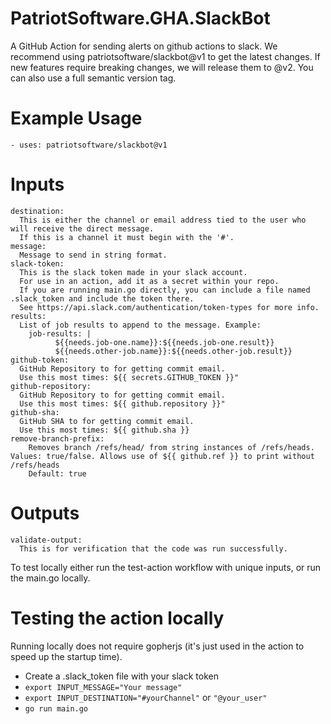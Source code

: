 # PatriotSoftware.GHA.SlackBot

A GitHub Action for sending alerts on github actions to slack. We recommend using patriotsoftware/slackbot@v1 to get the latest changes. If new features require breaking changes, we will release them to @v2. You can also use a full semantic version tag.

# Example Usage

```
- uses: patriotsoftware/slackbot@v1
```


# Inputs

```
destination:
  This is either the channel or email address tied to the user who will receive the direct message.
  If this is a channel it must begin with the '#'.
message:
  Message to send in string format.
slack-token:
  This is the slack token made in your slack account.
  For use in an action, add it as a secret within your repo.
  If you are running main.go directly, you can include a file named .slack_token and include the token there.
  See https://api.slack.com/authentication/token-types for more info.
results:
  List of job results to append to the message. Example:
    job-results: |
          ${{needs.job-one.name}}:${{needs.job-one.result}}
          ${{needs.other-job.name}}:${{needs.other-job.result}}
github-token:
  GitHub Repository to for getting commit email. 
  Use this most times: ${{ secrets.GITHUB_TOKEN }}"
github-repository:
  GitHub Repository to for getting commit email. 
  Use this most times: ${{ github.repository }}"
github-sha:
  GitHub SHA to for getting commit email.
  Use this most times: ${{ github.sha }}
remove-branch-prefix:
    Removes branch /refs/head/ from string instances of /refs/heads. Values: true/false. Allows use of ${{ github.ref }} to print without /refs/heads
    Default: true
```

# Outputs

```
validate-output:
  This is for verification that the code was run successfully.
```

To test locally either run the test-action workflow with unique inputs, or run the main.go locally.

# Testing the action locally
Running locally does not require gopherjs (it's just used in the action to speed up the startup time). 

- Create a .slack_token file with your slack token
- `export INPUT_MESSAGE="Your message"`
- `export INPUT_DESTINATION="#yourChannel"` or `"@your_user"`
- `go run main.go`